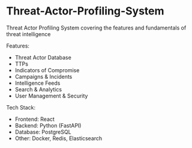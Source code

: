 # Threat-Actor-Profiling-System
Threat Actor Profiling System covering the features and fundamentals of threat intelligence

Features: 
- Threat Actor Database
- TTPs
- Indicators of Compromise
- Campaigns & Incidents
- Intelligence Feeds
- Search & Analytics
- User Management & Security

Tech Stack:
- Frontend: React
- Backend: Python (FastAPI) 
- Database: PostgreSQL
- Other: Docker, Redis, Elasticsearch 
